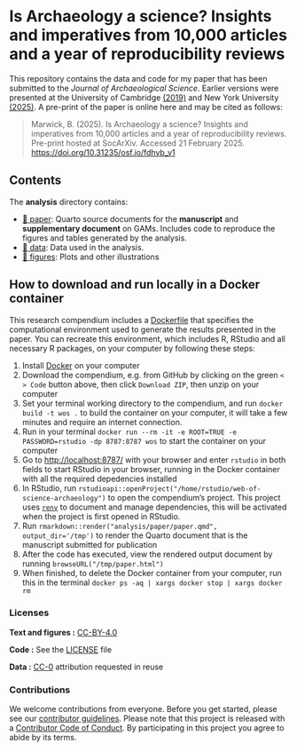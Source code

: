 
<!-- README.md is generated from README.Rmd. Please edit that file -->

# Is Archaeology a science? Insights and imperatives from 10,000 articles and a year of reproducibility reviews

This repository contains the data and code for my paper that has been
submitted to the *Journal of Archaeological Science*. Earlier versions
were presented at the University of Cambridge
[(2019)](https://github.com/benmarwick/March-2019-Cambridge-Big-Data-Archaeology)
and New York University
[(2025)](https://github.com/benmarwick/nyu-2025-workshop). A pre-print
of the paper is online here and may be cited as follows:

> Marwick, B. (2025). Is Archaeology a science? Insights and imperatives
> from 10,000 articles and a year of reproducibility reviews. Pre-print
> hosted at SocArXiv. Accessed 21 February 2025.
> <https://doi.org/10.31235/osf.io/fdhvb_v1>

## Contents

The **analysis** directory contains:

- [:file_folder: paper](/analysis/paper): Quarto source documents for
  the **manuscript** and **supplementary document** on GAMs. Includes
  code to reproduce the figures and tables generated by the analysis.
- [:file_folder: data](/analysis/data): Data used in the analysis.
- [:file_folder: figures](/analysis/figures): Plots and other
  illustrations

## How to download and run locally in a Docker container

This research compendium includes a [Dockerfile](Dockerfile) that
specifies the computational environment used to generate the results
presented in the paper. You can recreate this environment, which
includes R, RStudio and all necessary R packages, on your computer by
following these steps:

1.  Install [Docker](https://www.docker.com/get-started/) on your
    computer
2.  Download the compendium, e.g. from GitHub by clicking on the green
    `< > Code` button above, then click `Download ZIP`, then unzip on
    your computer
3.  Set your terminal working directory to the compendium, and run
    `docker build -t wos .` to build the container on your computer, it
    will take a few minutes and require an internet connection.
4.  Run in your terminal
    `docker run --rm -it -e ROOT=TRUE -e PASSWORD=rstudio -dp 8787:8787 wos`
    to start the container on your computer
5.  Go to <http://localhost:8787/> with your browser and enter `rstudio`
    in both fields to start RStudio in your browser, running in the
    Docker container with all the required depedencies installed
6.  In RStudio, run
    `rstudioapi::openProject("/home/rstudio/web-of-science-archaeology")`
    to open the compendium’s project. This project uses
    [`renv`](https://rstudio.github.io/renv/) to document and manage
    dependencies, this will be activated when the project is first
    opened in RStudio.
7.  Run
    `rmarkdown::render("analysis/paper/paper.qmd", output_dir='/tmp')`
    to render the Quarto document that is the manuscript submitted for
    publication
8.  After the code has executed, view the rendered output document by
    running `browseURL("/tmp/paper.html")`
9.  When finished, to delete the Docker container from your computer,
    run this in the terminal
    `docker ps -aq | xargs docker stop | xargs docker rm`

### Licenses

**Text and figures :**
[CC-BY-4.0](http://creativecommons.org/licenses/by/4.0/)

**Code :** See the [LICENSE](LICENSE.md) file

**Data :** [CC-0](http://creativecommons.org/publicdomain/zero/1.0/)
attribution requested in reuse

### Contributions

We welcome contributions from everyone. Before you get started, please
see our [contributor guidelines](CONTRIBUTING.md). Please note that this
project is released with a [Contributor Code of Conduct](CONDUCT.md). By
participating in this project you agree to abide by its terms.
